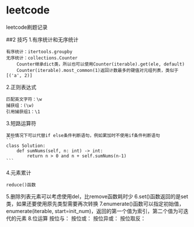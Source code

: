 # leetcode
leetcode刷题记录

##2 技巧
1.有序统计和无序统计
    
    有序统计：itertools.groupby    
    无序统计：collections.Counter
        Counter继承dict类，所以也可以使用Counter(iterable).get(ele, default)
        Counter(iterable).most_common(1)返回计数最多的键值对元组列表，类似于[('a', 2)]
2.正则表达式

    匹配英文字符：\w
    捕获组：(\w)
    引用捕获组1：\1
3.短路运算符

    某些情况下可以代替if else条件判断语句，例如累加时不使用if条件判断语句
    ```
    class Solution:
        def sumNums(self, n: int) -> int:
            return n > 0 and n + self.sumNums(n-1)  
    ```

4.元素累计
    
    reduce()函数

5.删除列表元素可以考虑使用del，比remove函数耗时少
6.set()函数返回的是set类，如果还要使用原先类型需要再次转换
7.enumerate()函数可以指定初始值，enumerate(iterable, start=init_num)，返回的第一个值为索引，第二个值为可迭代的元素
8.位运算
    按位与：
    按位或：
    按位异或：
    按位取反：
